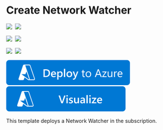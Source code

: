 # Create Network Watcher

<IMG SRC="https://azurequickstartsservice.blob.core.windows.net/badges/101-networkwatcher-create/PublicLastTestDate.svg" />&nbsp;
<IMG SRC="https://azurequickstartsservice.blob.core.windows.net/badges/101-networkwatcher-create/PublicDeployment.svg" />&nbsp;

<IMG SRC="https://azurequickstartsservice.blob.core.windows.net/badges/101-networkwatcher-create/FairfaxLastTestDate.svg" />&nbsp;
<IMG SRC="https://azurequickstartsservice.blob.core.windows.net/badges/101-networkwatcher-create/FairfaxDeployment.svg" />&nbsp;

<IMG SRC="https://azurequickstartsservice.blob.core.windows.net/badges/101-networkwatcher-create/BestPracticeResult.svg" />&nbsp;
<IMG SRC="https://azurequickstartsservice.blob.core.windows.net/badges/101-networkwatcher-create/CredScanResult.svg" />&nbsp;

<a href="https://portal.azure.com/#create/Microsoft.Template/uri/https%3A%2F%2Fraw.githubusercontent.com%2FAzure%2Fazure-quickstart-templates%2Fmaster%2F101-networkwatcher-create%2Fazuredeploy.json" target="_blank">
    <img src="https://raw.githubusercontent.com/Azure/azure-quickstart-templates/master/1-CONTRIBUTION-GUIDE/images/deploytoazure.svg"/>
</a>
<a href="http://armviz.io/#/?load=https%3A%2F%2Fraw.githubusercontent.com%2FAzure%2Fazure-quickstart-templates%2Fmaster%2F101-networkwatcher-create%2Fazuredeploy.json" target="_blank">
    <img src="https://raw.githubusercontent.com/Azure/azure-quickstart-templates/master/1-CONTRIBUTION-GUIDE/images/visualizebutton.svg"/>
</a>

This template deploys a Network Watcher in the subscription. 

